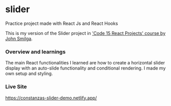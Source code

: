 # slider
Practice project made with React Js and React Hooks

This is my version of the Slider project in ['Code 15 React Projects' course by John Smilga](https://youtu.be/a_7Z7C_JCyo).

### Overview and learnings

The main React functionalities I learned are how to create a horizontal slider display with an auto-slide functionality and conditional rendering. I made my own setup and styling.

### Live Site
https://constanzas-slider-demo.netlify.app/
